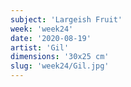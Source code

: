 ```yaml
---
subject: 'Largeish Fruit'
week: 'week24'
date: '2020-08-19'
artist: 'Gil'
dimensions: '30x25 cm'
slug: 'week24/Gil.jpg'
---
```

